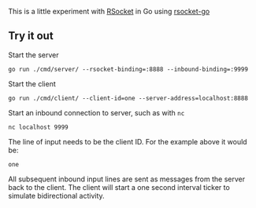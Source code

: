 This is a little experiment with [RSocket](https://rsocket.io/) in Go using [rsocket-go](https://pkg.go.dev/github.com/rsocket/rsocket-go)

## Try it out

Start the server
```shell
go run ./cmd/server/ --rsocket-binding=:8888 --inbound-binding=:9999
```

Start the client
```shell
go run ./cmd/client/ --client-id=one --server-address=localhost:8888
```

Start an inbound connection to server, such as with `nc`

```shell
nc localhost 9999
```

The line of input needs to be the client ID. For the example above it would be:

```
one
```

All subsequent inbound input lines are sent as messages from the server back to the client. The client will start a one second interval ticker to simulate bidirectional activity.